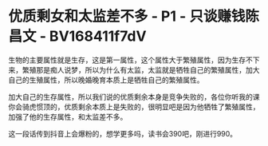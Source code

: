 # 优质剩女和太监差不多 - P1 - 只谈赚钱陈昌文 - BV168411f7dV

生物的主要属性就是生存，这是第一属性，这个属性大于繁殖属性，因为生存不下来，繁殖那是痴人说梦，所以为什么有太监，太监就是牺牲自己的繁殖属性，加大自己的生殖属性，所以晚婚晚育本质上是牺牲自己的繁殖属性。

加大自己的生存属性，所以我们说的优质剩余本身是竞争失败的，各位你听我的课你会骑虎惯顶的，优质剩余本质上是失败的，很明显吧是因为他牺牲了繁殖属性，加强了他的生存属性，和太监差不多。

这一段话传到抖音上会爆粉的，想学更多吗，读书会390吧，刚进行990。